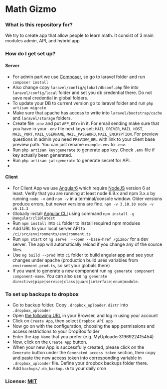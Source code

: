 # Math Gizmo

### What is this repository for?

We try to create app that allow people to learn math.
It consist of 3 main modules admin, API, and hybrid app

### How do I get set up?

#### Server
- For admin part we use [Composer](https://getcomposer.org/), so go to laravel folder and run `composer install`
- Also change copy `laravel/config/global/dbconf.php` file into `laravel/config/local` folder and set you db credential there. Do not save real credential in global folders. 
- To update your DB to current version go to laravel folder and run `php artisan migrate`
- Make sure that apache has access to write into `laravel/bootstrap/cache` and `laravel/storage` folders. 
- Create file `.env` and put `APP_KEY=` in it. For email sending make sure that you have in your `.env` file next keys set: `MAIL_DRIVER`, `MAIL_HOST`, `MAIL_PORT`, `MAIL_USERNAME`, `MAIL_PASSWORD`, `MAIL_ENCRYPTION`. For preview questions in admin you need `PREVIEW_URL` with link to your client base preview path. You can just rename `example.env` to `.env`.
- Run `php artisan key:generate` to generate app key. Check `.env` file if key actually been generated.
- Run `php artisan jwt:generate` to generate secret for API.
- 

#### Client
- For Client App we use [Angular6](https://angular.io/) which require [NodeJS](https://nodejs.org/) version 6 at least. Verify that you are running at least node 6.9.x and npm 3.x.x by running `node -v` and `npm -v` in a terminal/console window. Older versions produce errors, but newer versions are fine. 
`npm -v
3.10.10
node -v
v6.11.3`
- Globally install [Angular CLI](https://angular.io/guide/quickstart) using command `npm install -g @angular/cli@latest`
- Run `npm install` into `ci` folder to install required npm modules
- Add URL to your local server API to `/ci/src/environments/environment.ts` 
- Run `npm start` or `ng serve  --open --base-href /gizmo/` for a dev server. The app will automatically reload if you change any of the source files.
- Use `ng build --prod` into `ci` folder to build angular app and see your changes under apache (production build uses variables from `environment.prod.ts`, so set your globals there)
- If you want to generate a new component run `ng generate component component-name`. You can also use `ng generate directive|pipe|service|class|guard|interface|enum|module`.

### To set up backups to dropbox
- Go to backup folder. Copy `.dropbox_uploader.distr` into `.dropbox_uploader`
- Open [the following URL](https://www.dropbox.com/developers/apps) in your Browser, and log in using your account
- Click on `Create App`, then select `Dropbox API app`
- Now go on with the configuration, choosing the app permissions and access restrictions to your DropBox folder
- Enter the `App Name` that you prefer (e.g. MyUploader3196922415454)
- Now, click on the `Create App` button.
- When your new App is successfully created, please click on the `Generate` button under the `Generated access token` section, then copy and paste the new access token into corresponding variable in `.dropbox_uploader` file. Define your dropbox backups folder there.
- Add `backups/.do_backup.sh` to your daily cron

### License: [MIT](./LICENSE.MD)
